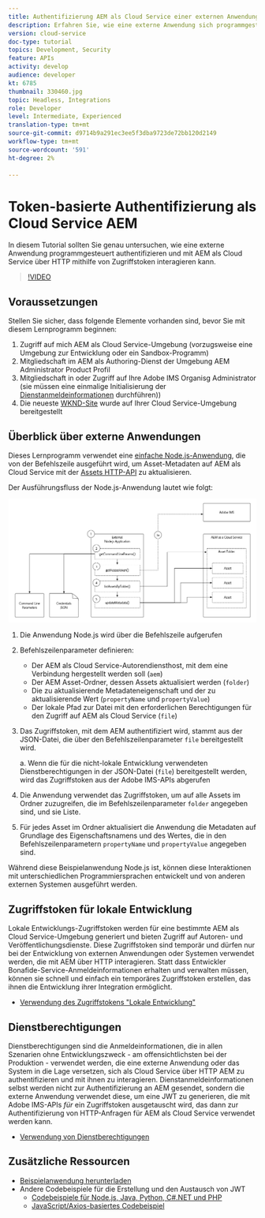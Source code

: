 ```yaml
---
title: Authentifizierung AEM als Cloud Service einer externen Anwendung
description: Erfahren Sie, wie eine externe Anwendung sich programmgesteuert authentifizieren und mit AEM als Cloud Service über HTTP mithilfe von Zugriffstoken für lokale Entwicklung und Dienstberechtigungen interagieren kann.
version: cloud-service
doc-type: tutorial
topics: Development, Security
feature: APIs
activity: develop
audience: developer
kt: 6785
thumbnail: 330460.jpg
topic: Headless, Integrations
role: Developer
level: Intermediate, Experienced
translation-type: tm+mt
source-git-commit: d9714b9a291ec3ee5f3dba9723de72bb120d2149
workflow-type: tm+mt
source-wordcount: '591'
ht-degree: 2%

---
```



# Token-basierte Authentifizierung als Cloud Service AEM

In diesem Tutorial sollten Sie genau untersuchen, wie eine externe Anwendung programmgesteuert authentifizieren und mit AEM als Cloud Service über HTTP mithilfe von Zugriffstoken interagieren kann.

>[!VIDEO](https://video.tv.adobe.com/v/330460/?quality=12&learn=on)

## Voraussetzungen

Stellen Sie sicher, dass folgende Elemente vorhanden sind, bevor Sie mit diesem Lernprogramm beginnen:

1. Zugriff auf mich AEM als Cloud Service-Umgebung (vorzugsweise eine Umgebung zur Entwicklung oder ein Sandbox-Programm)
1. Mitgliedschaft im AEM als Authoring-Dienst der Umgebung AEM Administrator Product Profil
1. Mitgliedschaft in oder Zugriff auf Ihre Adobe IMS Organisg Administrator (sie müssen eine einmalige Initialisierung der [Dienstanmeldeinformationen](./service-credentials.md) durchführen))
1. Die neueste [WKND-Site](https://github.com/adobe/aem-guides-wknd) wurde auf Ihrer Cloud Service-Umgebung bereitgestellt

## Überblick über externe Anwendungen

Dieses Lernprogramm verwendet eine [einfache Node.js-Anwendung](./assets/aem-guides_token-authentication-external-application.zip), die von der Befehlszeile ausgeführt wird, um Asset-Metadaten auf AEM als Cloud Service mit der [Assets HTTP-API](https://experienceleague.adobe.com/docs/experience-manager-cloud-service/assets/admin/mac-api-assets.html?lang=de) zu aktualisieren.

Der Ausführungsfluss der Node.js-Anwendung lautet wie folgt:

![Externe Anwendung](./assets/overview/external-application.png)

1. Die Anwendung Node.js wird über die Befehlszeile aufgerufen
1. Befehlszeilenparameter definieren:
   + Der AEM als Cloud Service-Autorendiensthost, mit dem eine Verbindung hergestellt werden soll (`aem`)
   + Der AEM Asset-Ordner, dessen Assets aktualisiert werden (`folder`)
   + Die zu aktualisierende Metadateneigenschaft und der zu aktualisierende Wert (`propertyName` und `propertyValue`)
   + Der lokale Pfad zur Datei mit den erforderlichen Berechtigungen für den Zugriff auf AEM als Cloud Service (`file`)
1. Das Zugriffstoken, mit dem AEM authentifiziert wird, stammt aus der JSON-Datei, die über den Befehlszeilenparameter `file` bereitgestellt wird.

   a. Wenn die für die nicht-lokale Entwicklung verwendeten Dienstberechtigungen in der JSON-Datei (`file`) bereitgestellt werden, wird das Zugriffstoken aus der Adobe IMS-APIs abgerufen
1. Die Anwendung verwendet das Zugriffstoken, um auf alle Assets im Ordner zuzugreifen, die im Befehlszeilenparameter `folder` angegeben sind, und sie Liste.
1. Für jedes Asset im Ordner aktualisiert die Anwendung die Metadaten auf Grundlage des Eigenschaftsnamens und des Wertes, die in den Befehlszeilenparametern `propertyName` und `propertyValue` angegeben sind.

Während diese Beispielanwendung Node.js ist, können diese Interaktionen mit unterschiedlichen Programmiersprachen entwickelt und von anderen externen Systemen ausgeführt werden.

## Zugriffstoken für lokale Entwicklung

Lokale Entwicklungs-Zugriffstoken werden für eine bestimmte AEM als Cloud Service-Umgebung generiert und bieten Zugriff auf Autoren- und Veröffentlichungsdienste.  Diese Zugriffstoken sind temporär und dürfen nur bei der Entwicklung von externen Anwendungen oder Systemen verwendet werden, die mit AEM über HTTP interagieren. Statt dass Entwickler Bonafide-Service-Anmeldeinformationen erhalten und verwalten müssen, können sie schnell und einfach ein temporäres Zugriffstoken erstellen, das ihnen die Entwicklung ihrer Integration ermöglicht.

+ [Verwendung des Zugriffstokens &quot;Lokale Entwicklung&quot;](./local-development-access-token.md)

## Dienstberechtigungen

Dienstberechtigungen sind die Anmeldeinformationen, die in allen Szenarien ohne Entwicklungszweck - am offensichtlichsten bei der Produktion - verwendet werden, die eine externe Anwendung oder das System in die Lage versetzen, sich als Cloud Service über HTTP AEM zu authentifizieren und mit ihnen zu interagieren. Dienstanmeldeinformationen selbst werden nicht zur Authentifizierung an AEM gesendet, sondern die externe Anwendung verwendet diese, um eine JWT zu generieren, die mit Adobe IMS-APIs _für_ ein Zugriffstoken ausgetauscht wird, das dann zur Authentifizierung von HTTP-Anfragen für AEM als Cloud Service verwendet werden kann.

+ [Verwendung von Dienstberechtigungen](./service-credentials.md)

## Zusätzliche Ressourcen

+ [Beispielanwendung herunterladen](./assets/aem-guides_token-authentication-external-application.zip)
+ Andere Codebeispiele für die Erstellung und den Austausch von JWT
   + [Codebeispiele für Node.js, Java, Python, C#.NET und PHP](https://www.adobe.io/authentication/auth-methods.html#!AdobeDocs/adobeio-auth/master/JWT/samples/samples.md)
   + [JavaScript/Axios-basiertes Codebeispiel](https://github.com/adobe/aemcs-api-client-lib)
